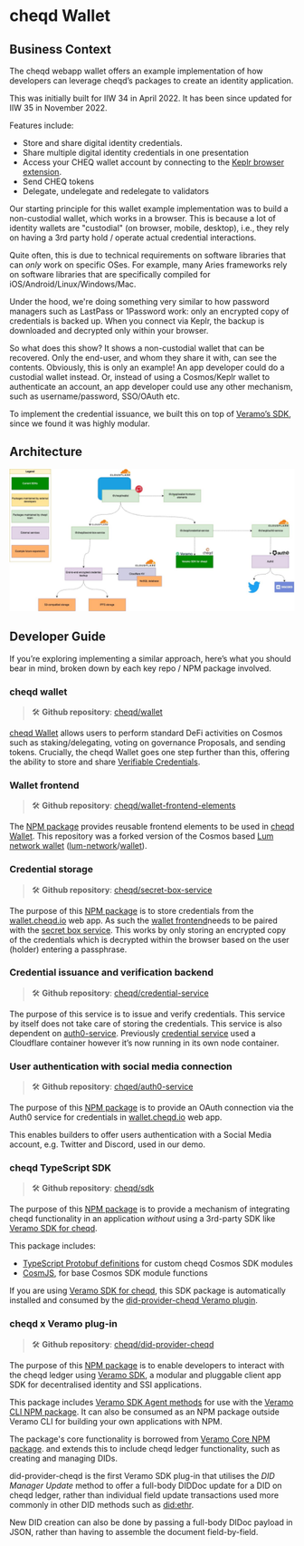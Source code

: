 # cheqd Wallet

## Business Context

The cheqd webapp wallet offers an example implementation of how developers can leverage cheqd’s packages to create an identity application.

This was initially built for IIW 34 in April 2022. It has been since updated for IIW 35 in November 2022.

Features include:

* Store and share digital identity credentials.
* Share multiple digital identity credentials in one presentation
* Access your CHEQ wallet account by connecting to the [Keplr browser extension](https://keplr.app/).
* Send CHEQ tokens
* Delegate, undelegate and redelegate to validators

Our starting principle for this wallet example implementation was to build a non-custodial wallet, which works in a browser. This is because a lot of identity wallets are "custodial" (on browser, mobile, desktop), i.e., they rely on having a 3rd party hold / operate actual credential interactions.

Quite often, this is due to technical requirements on software libraries that can *only* work on specific OSes. For example, many Aries frameworks rely on software libraries that are specifically compiled for iOS/Android/Linux/Windows/Mac.

Under the hood, we're doing something very similar to how password managers such as LastPass or 1Password work: only an encrypted copy of credentials is backed up. When you connect via Keplr, the backup is downloaded and decrypted only within your browser.

So what does this show? It shows a non-custodial wallet that can be recovered. Only the end-user, and whom they share it with, can see the contents. Obviously, this is only an example! An app developer could do a custodial wallet instead. Or, instead of using a Cosmos/Keplr wallet to authenticate an account, an app developer could use any other mechanism, such as username/password, SSO/OAuth etc.

To implement the credential issuance, we built this on top of [Veramo’s SDK](https://veramo.io), since we found it was highly modular.

## Architecture

![Veramo reference app architecture](../../.gitbook/assets/wallet-architecture.jpg)

## Developer Guide

If you’re exploring implementing a similar approach, here’s what you should bear in mind, broken down by each key repo / NPM package involved.

### cheqd wallet

> 🛠️ **Github repository**: [cheqd/wallet](https://github.com/cheqd/wallet)

[cheqd Wallet](https://wallet.cheqd.io/) allows users to perform standard DeFi activities on Cosmos such as staking/delegating, voting on governance Proposals, and sending tokens. Crucially, the cheqd Wallet goes one step further than this, offering the ability to store and share [Verifiable Credentials](https://learn.cheqd.io/overview/introduction-to-decentralised-identity/what-is-a-verifiable-credential-vc).

### Wallet frontend

> 🛠️ **Github repository**: [cheqd/wallet-frontend-elements](https://github.com/cheqd/wallet-frontend-elements)

The [NPM package](https://www.npmjs.com/package/@cheqd/wallet-frontend-elements) provides reusable frontend elements to be used in [cheqd Wallet](https://github.com/cheqd/wallet). This repository was a forked version of the Cosmos based [Lum network wallet](https://wallet.lum.network/welcome) ([lum-network](https://github.com/lum-network)/[wallet](https://github.com/lum-network/wallet)).

### Credential storage

> 🛠️ **Github repository**: [cheqd/secret-box-service](https://github.com/cheqd/secret-box-service)

The purpose of this [NPM package](https://www.npmjs.com/package/@cheqd/secret-box-service) is to store credentials from the [wallet.cheqd.io](https://wallet.cheqd.io/) web app. As such the [wallet frontend](https://github.com/cheqd)needs to be paired with the [secret box service](https://github.com/cheqd/secret-box-service). This works by only storing an encrypted copy of the credentials which is decrypted within the browser based on the user (holder) entering a passphrase.

### Credential issuance and verification backend

> 🛠️ **Github repository**: [cheqd/credential-service](https://github.com/cheqd/credential-service)

The purpose of this service is to issue and verify credentials. This service by itself does not take care of storing the credentials. This service is also dependent on [auth0-service](https://github.com/cheqd/auth0-service). Previously [credential service](https://github.com/cheqd/credential-service) used a Cloudflare container however it’s now running in its own node container.

### User authentication with social media connection

> 🛠️ **Github repository**: [chqed/auth0-service](https://github.com/cheqd/auth0-service)

The purpose of this [NPM package](https://www.npmjs.com/package/@cheqd/auth0-service) is to provide an OAuth connection via the Auth0 service for credentials in [wallet.cheqd.io](https://wallet.cheqd.io/) web app.

This enables builders to offer users authentication with a Social Media account, e.g. Twitter and Discord, used in our demo.

### cheqd TypeScript SDK

> 🛠️ **Github repository**: [cheqd/sdk](https://github.com/cheqd/sdk)

The purpose of this [NPM package](https://www.npmjs.com/package/@cheqd/sdk) is to provide a mechanism of integrating cheqd functionality in an application *without* using a 3rd-party SDK like [Veramo SDK for cheqd](https://docs.cheqd.io/identity/guides/sdk/veramo-sdk-for-cheqd).

This package includes:

* [TypeScript Protobuf definitions](https://github.com/cheqd/ts-proto) for custom cheqd Cosmos SDK modules
* [CosmJS](https://github.com/cosmos/cosmjs), for base Cosmos SDK module functions

If you are using [Veramo SDK for cheqd](https://docs.cheqd.io/identity/guides/sdk/veramo-sdk-for-cheqd), this SDK package is automatically installed and consumed by the [did-provider-cheqd Veramo plugin](https://github.com/cheqd/did-provider-cheqd).

### cheqd x Veramo plug-in

> 🛠️ **Github repository**: [cheqd/did-provider-cheqd](https://github.com/cheqd/did-provider-cheqd)

The purpose of this [NPM package](https://www.npmjs.com/package/@cheqd/did-provider-cheqd) is to enable developers to interact with the cheqd ledger using [Veramo SDK](https://veramo.io/), a modular and pluggable client app SDK for decentralised identity and SSI applications.

This package includes [Veramo SDK Agent methods](https://veramo.io/docs/veramo_agent/plugins) for use with the [Veramo CLI NPM package](https://www.npmjs.com/package/@veramo/cli). It can also be consumed as an NPM package outside Veramo CLI for building your own applications with NPM.

The package's core functionality is borrowed from [Veramo Core NPM package](https://www.npmjs.com/package/@veramo/core). and extends this to include cheqd ledger functionality, such as creating and managing DIDs.

did-provider-cheqd is the first Veramo SDK plug-in that utilises the *DID Manager Update* method to offer a full-body DIDDoc update for a DID on cheqd ledger, rather than individual field update transactions used more commonly in other DID methods such as [did:ethr](https://developer.uport.me/ethr-did/docs/index).

New DID creation can also be done by passing a full-body DIDoc payload in JSON, rather than having to assemble the document field-by-field.
